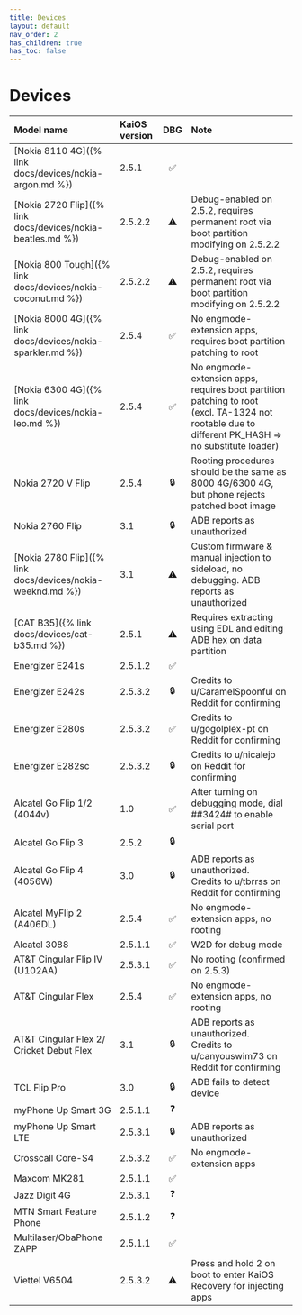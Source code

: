 ```yaml
---
title: Devices
layout: default
nav_order: 2
has_children: true
has_toc: false
---
```

# Devices

| Model name | KaiOS version | DBG | Note |
|:--|:--|:-:|:--|
| [Nokia 8110 4G]({% link docs/devices/nokia-argon.md %}) | 2.5.1 | ✅ |  |
| [Nokia 2720 Flip]({% link docs/devices/nokia-beatles.md %}) | 2.5.2.2 | ⚠️ | Debug-enabled on 2.5.2, requires permanent root via boot partition modifying on 2.5.2.2 |
| [Nokia 800 Tough]({% link docs/devices/nokia-coconut.md %}) | 2.5.2.2 | ⚠️ | Debug-enabled on 2.5.2, requires permanent root via boot partition modifying on 2.5.2.2 |
| [Nokia 8000 4G]({% link docs/devices/nokia-sparkler.md %}) | 2.5.4 | ✅ | No engmode-extension apps, requires boot partition patching to root |
| [Nokia 6300 4G]({% link docs/devices/nokia-leo.md %}) | 2.5.4 | ✅ | No engmode-extension apps, requires boot partition patching to root<br>(excl. TA-1324 not rootable due to different PK_HASH ⇒ no substitute loader) |
| Nokia 2720 V Flip | 2.5.4 | 🔒 | Rooting procedures should be the same as 8000 4G/6300 4G, but phone rejects patched boot image |
| Nokia 2760 Flip | 3.1 | 🔒 | ADB reports as unauthorized |
| [Nokia 2780 Flip]({% link docs/devices/nokia-weeknd.md %}) | 3.1 | ⚠️ | Custom firmware & manual injection to sideload, no debugging. ADB reports as unauthorized |
| [CAT B35]({% link docs/devices/cat-b35.md %}) | 2.5.1 | ⚠️ | Requires extracting using EDL and editing ADB hex on data partition |
| Energizer E241s | 2.5.1.2 | ✅ |  |
| Energizer E242s | 2.5.3.2 | 🔒 | Credits to u/CaramelSpoonful on Reddit for confirming |
| Energizer E280s | 2.5.3.2 | ✅ | Credits to u/gogolplex-pt on Reddit for confirming |
| Energizer E282sc | 2.5.3.2 | 🔒 | Credits to u/nicalejo on Reddit for confirming |
| Alcatel Go Flip 1/2 (4044v) | 1.0 | ✅ | After turning on debugging mode, dial ##3424# to enable serial port |
| Alcatel Go Flip 3 | 2.5.2 | 🔒 |  |
| Alcatel Go Flip 4 (4056W) | 3.0 | 🔒 | ADB reports as unauthorized.<br>Credits to u/tbrrss on Reddit for confirming |
| Alcatel MyFlip 2 (A406DL) | 2.5.4 | ✅ | No engmode-extension apps, no rooting |
| Alcatel 3088 | 2.5.1.1 | ✅ | W2D for debug mode |
| AT&T Cingular Flip IV (U102AA) | 2.5.3.1 | ✅ | No rooting (confirmed on 2.5.3) |
| AT&T Cingular Flex | 2.5.4 | ✅ | No engmode-extension apps, no rooting |
| AT&T Cingular Flex 2/<br>Cricket Debut Flex | 3.1 | 🔒 | ADB reports as unauthorized.<br>Credits to u/canyouswim73 on Reddit for confirming |
| TCL Flip Pro | 3.0 | 🔒 | ADB fails to detect device |
| myPhone Up Smart 3G | 2.5.1.1 | ❓ |  |
| myPhone Up Smart LTE | 2.5.3.1 | 🔒 | ADB reports as unauthorized |
| Crosscall Core-S4 | 2.5.3.2 | ✅ | No engmode-extension apps |
| Maxcom MK281 | 2.5.1.1 | ✅ |  |
| Jazz Digit 4G | 2.5.3.1 | ❓ |  |
| MTN Smart Feature Phone | 2.5.1.2 | ❓ |  |
| Multilaser/ObaPhone ZAPP | 2.5.1.1 | ✅ |  |
| Viettel V6504 | 2.5.3.2 | ⚠️ | Press and hold 2 on boot to enter KaiOS Recovery for injecting apps |